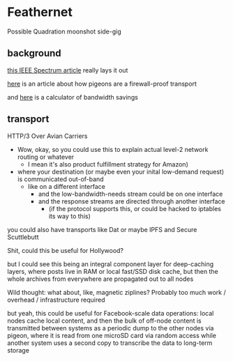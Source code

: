 # Feathernet

Possible Quadration moonshot side-gig

## background

[this IEEE Spectrum article][1] really lays it out

[1]: https://spectrum.ieee.org/tech-talk/computing/networks/pigeonbased-feathernet-still-wingsdown-fastest-way-of-transferring-lots-of-data

[here](https://www.laetusinpraesens.org/musings/pigeon.php) is an article about how pigeons are a firewall-proof transport

and [here](https://cable.ayra.ch/pigeon/) is a calculator of bandwidth savings

## transport

HTTP/3 Over Avian Carriers

- Wow, okay, so you could use this to explain actual level-2 network routing or whatever
  - I mean it's also product fulfillment strategy for Amazon)
- where your destination (or maybe even your inital low-demand request) is communicated out-of-band
  - like on a different interface
    - and the low-bandwidth-needs stream could be on one interface
    - and the response streams are directed through another interface
      - (if the protocol supports this, or could be hacked to iptables its way to this)

you could also have transports like Dat or maybe IPFS and Secure Scuttlebutt

Shit, could this be useful for Hollywood?

but I could see this being an integral component layer for deep-caching layers, where posts live in RAM or local fast/SSD disk cache, but then the whole archives from everywhere are propagated out to all nodes

Wild thought: what about, like, magnetic ziplines? Probably too much work / overhead / infrastructure required


but yeah, this could be useful for Facebook-scale data operations: local nodes cache local content, and then the bulk of off-node content is transmitted between systems as a periodic dump to the other nodes via pigeon, where it is read from one microSD card via random access while another system uses a second copy to transcribe the data to long-term storage
